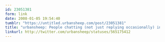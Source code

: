 ```yaml
---
id: 23051381
form: link
date: 2008-01-05 19:54:40
tumblr: "https://untitled.urbansheep.com/post/23051381"
title: "urbansheep: People chatting (not just replying occasionally) in twitter suck big time."
linkurl: http://twitter.com/urbansheep/statuses/565175412
---
```



